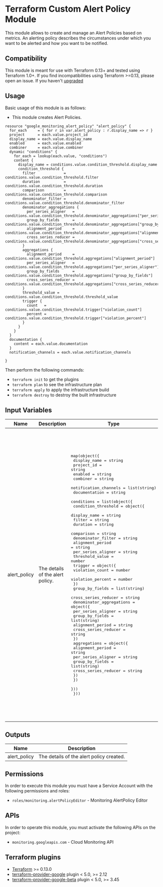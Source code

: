 # Terraform Custom Alert Policy Module

This module allows to create and manage an Alert Policies based on metrics. An alerting policy describes the circumstances under which you want to be alerted and how you want to be notified.

## Compatibility
This module is meant for use with Terraform 0.13+ and tested using Terraform 1.0+. If you find incompatibilities using Terraform >=0.13, please open an issue.
 If you haven't
[upgraded](https://www.terraform.io/upgrade-guides/0-13.html)

## Usage

Basic usage of this module is as follows:

- This module creates Alert Policies.

```
resource "google_monitoring_alert_policy" "alert_policy" {
  for_each     = { for r in var.alert_policy : r.display_name => r }
  project      = each.value.project_id
  display_name = each.value.display_name
  enabled      = each.value.enabled
  combiner     = each.value.combiner
  dynamic "conditions" {
    for_each = lookup(each.value, "conditions")
    content {
      display_name = conditions.value.condition_threshold.display_name
      condition_threshold {
        filter             = conditions.value.condition_threshold.filter
        duration           = conditions.value.condition_threshold.duration
        comparison         = conditions.value.condition_threshold.comparison
        denominator_filter = conditions.value.condition_threshold.denominator_filter
        denominator_aggregations {
          per_series_aligner   = conditions.value.condition_threshold.denominator_aggregations["per_series_aligner"]
          group_by_fields      = conditions.value.condition_threshold.denominator_aggregations["group_by_fields"]
          alignment_period     = conditions.value.condition_threshold.denominator_aggregations["alignment_period"]
          cross_series_reducer = conditions.value.condition_threshold.denominator_aggregations["cross_series_reducer"]
        }
        aggregations {
          alignment_period     = conditions.value.condition_threshold.aggregations["alignment_period"]
          per_series_aligner   = conditions.value.condition_threshold.aggregations["per_series_aligner"]
          group_by_fields      = conditions.value.condition_threshold.aggregations["group_by_fields"]
          cross_series_reducer = conditions.value.condition_threshold.aggregations["cross_series_reducer"]
        }
        threshold_value = conditions.value.condition_threshold.threshold_value
        trigger {
          count   = conditions.value.condition_threshold.trigger["violation_count"]
          percent = conditions.value.condition_threshold.trigger["violation_percent"]
        }
      }
    }
  }
  documentation {
    content = each.value.documentation
  }
  notification_channels = each.value.notification_channels

}
```

Then perform the following commands:

- `terraform init` to get the plugins
- `terraform plan` to see the infrastructure plan
- `terraform apply` to apply the infrastructure build
- `terraform destroy` to destroy the built infrastructure

## Input Variables

| Name | Description | Type | Default | Required |
|------|-------------|------|---------|:--------:|
| alert_policy | The details of the alert policy. | <pre>map(object({<br>    display_name          = string<br>    project_id            = string<br>    enabled               = string<br>    combiner              = string<br>    notification_channels = list(string)<br>    documentation         = string<br>    conditions            = list(object({<br>      condition_threshold = object({<br>        display_name      = string<br>        filter             = string<br>        duration           = string<br>        comparison         = string<br>        denominator_filter = string<br>        alignment_period   = string<br>        per_series_aligner = string<br>        threshold_value    = number<br>        trigger = object({<br>          violation_count   = number<br>          violation_percent = number<br>        })<br>        group_by_fields      = list(string)<br>        cross_series_reducer = string<br>        denominator_aggregations = object({<br>          per_series_aligner = string<br>          group_by_fields = list(string)<br>          alignment_period = string<br>          cross_series_reducer = string<br>        })<br>        aggregations = object({<br>          alignment_period     = string<br>          per_series_aligner   = string<br>          group_by_fields      = list(string)<br>          cross_series_reducer = string<br>        })<br>      })     <br>    }))<br>  }))</pre> |<pre> alert = {<br>      display_name                        = ""<br>      project_id                          = ""<br>      enabled                             = ""<br>      combiner                            = ""<br>      notification_channels               = []<br>      documentation                       = ""<br>      conditions = [<br>        {<br>          condition_threshold  = {<br>            display_name       = ""<br>            project_id         = ""<br>            filter             = ""<br>            duration           = ""<br>            comparison         = ""<br>            denominator_filter = ""<br>            alignment_period   = ""<br>            per_series_aligner = ""<br>            threshold_value    = 1<br>            trigger = ({<br>              violation_count   = null<br>              violation_percent = null<br>            })<br>            denominator_aggregations = ({<br>              per_series_aligner = ""<br>              group_by_fields = []<br>              alignment_period = ""<br>              cross_series_reducer = ""<br>            })            <br>            group_by_fields      = ""<br>            cross_series_reducer = ""<br>            aggregations         = ""<br>            cross_series_reducer = ""<br>            group_by_fields      = []<br>            filter               = ""<br>            denominator_filter   = ""<br>            aggregations = ({<br>              alignment_period     = ""<br>              per_series_aligner   = ""<br>              group_by_fields      = []<br>              cross_series_reducer = ""<br>            })<br>          }<br>        }<br>      ]<br>    }  <br>  }</pre>| yes | 

## Outputs

| Name | Description |
|------|-------------|
| alert_policy | The details of the alert policy created. |

## Permissions

In order to execute this module you must have a Service Account with the following permissions and roles:

- `roles/monitoring.alertPolicyEditor` - Monitoring AlertPolicy Editor

## APIs

In order to operate this module, you must activate the following APIs on
the project:

- `monitoring.googleapis.com` - Cloud Monitoring API

## Terraform plugins

- [Terraform](https://www.terraform.io/downloads.html) >= 0.13.0
- [terraform-provider-google](https://github.com/terraform-providers/terraform-provider-google) plugin < 5.0, >= 2.12
- [terraform-provider-google-beta](https://github.com/terraform-providers/terraform-provider-google-beta) plugin < 5.0, >= 3.45
